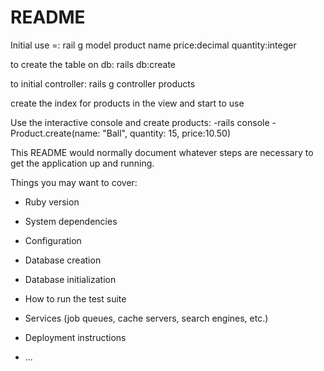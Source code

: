 # README

Initial use =:
rail g model product name price:decimal quantity:integer

to create the table on db:
rails db:create

to initial controller:
rails g controller products

create the index for products in the view and start to use

Use the interactive console and create products:
-rails console
-Product.create(name: "Ball", quantity: 15, price:10.50)

This README would normally document whatever steps are necessary to get the
application up and running.

Things you may want to cover:

* Ruby version

* System dependencies

* Configuration

* Database creation

* Database initialization

* How to run the test suite

* Services (job queues, cache servers, search engines, etc.)

* Deployment instructions

* ...
